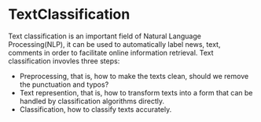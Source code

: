 # TextClassification
Text classification is an important field of Natural Language Processing(NLP), it can be used to automatically label news, text, comments in order to facilitate online information retrieval.
Text classification invovles three steps:
- Preprocessing, that is, how to make the texts clean, should we remove the punctuation and typos?
- Text represention, that is, how to transform texts into a form that can be handled by classification algorithms directly.
- Classification, how to classify texts accurately.
